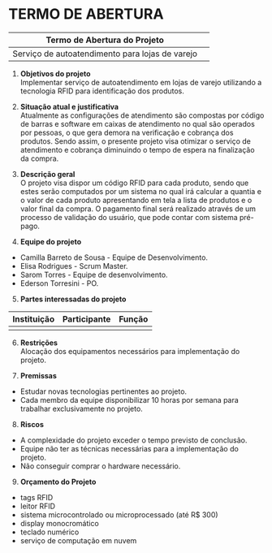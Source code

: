 # TERMO DE ABERTURA
Termo de Abertura do Projeto |     |
:--------------: |:------------:
|Serviço de autoatendimento para lojas de varejo |    |


1. **Objetivos do projeto** <br />
Implementar serviço de autoatendimento em lojas de varejo utilizando a tecnologia RFID para identificação dos produtos.

2. **Situação atual e justificativa** <br />
Atualmente as configurações de atendimento são compostas por código de barras e software em caixas de atendimento no qual são operados por pessoas, o que gera demora na verificação e cobrança dos produtos. Sendo assim, o presente projeto visa otimizar o serviço de atendimento e cobrança diminuindo o tempo de espera na finalização da compra.

3. **Descrição geral** <br />
O projeto visa dispor um código RFID para cada produto, sendo que estes serão computados por um sistema no qual irá calcular a quantia e o valor de cada produto apresentando em tela a lista de produtos e o valor final da compra. O pagamento final será realizado através de um processo de validação do usuário, que pode contar com sistema pré-pago.

4. **Equipe do projeto** <br />
- Camilla Barreto de Sousa - Equipe de Desenvolvimento.
- Elisa Rodrigues - Scrum Master.
- Sarom Torres - Equipe de desenvolvimento.
- Ederson Torresini - PO.

5. **Partes interessadas do projeto** <br />

|  Instituição | Participante | Função |
|:--------------: |:--------------: |:------------: |
| |  |

6. **Restrições** <br />
Alocação dos equipamentos necessários para implementação do projeto.

7. **Premissas** <br />
- Estudar novas tecnologias pertinentes ao projeto.
- Cada membro da equipe disponibilizar 10 horas por semana para trabalhar exclusivamente no projeto.

8. **Riscos** <br />
- A complexidade do projeto exceder o tempo previsto de conclusão.
- Equipe não ter as técnicas necessárias para a implementação do projeto.
- Não conseguir comprar o hardware necessário.

9. **Orçamento do Projeto** <br />
- tags RFID
- leitor RFID
- sistema microcontrolado ou microprocessado (até R$ 300)
- display monocromático
- teclado numérico
- serviço de computação em nuvem
